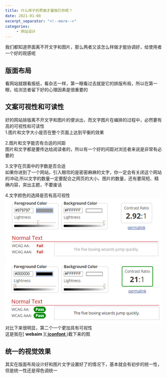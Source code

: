 ```yaml
---
title: 什么样子的界面才最吸引你呢？
date: 2021-01-08
excerpt_separator: "<!--more-->"
categories:
     - 网站设计
---
```


我们都知道界面离不开文字和图片，那么两者又该怎么样做才能协调好，给使用者一个好的观感呢

<!--more-->

## 版面布局
看网站就跟看报纸，看杂志一样，第一眼看过去就是它的排版布局，所以在第一眼，给浏览者留下好的心理因素是很重要的

## 文案可视性和可读性
好的网站排版离不开文字和图片的便派出，而文字图片在编排的过程中，必然要有高的可视性和可读性
<br>
1.图片和文字大小是否在整个页面上达到平衡的效果
<br>

2.图片和文字能否有合适的间距
<br>
图片和文字都是要传达给阅读者的，所以有一个好的间距对浏览者来说是非常有必要的
<br> 

3.文字在页面中的字数是否合适
<br>
如果你进到了一个网站，引入眼帘的是密密麻麻的文字，你一定会有关闭这个网站的冲动,所以文字的数量一定要配合之网页的大小、图片的数量，还有要简短、精确内容，突出主题，不要废话
<br>

4.文字颜色的选择是否有高可视性
<br>
![](/assets/images/wangzhansheji_error.png)
![](/assets/images/wangzhansheji_correct.png)
<br>
对比下来很明显，第二个一个更加具有可视性
<br>
这是我在[ **webaim** ]([ **iconfont** ](https://www.iconfont.cn/home/index?spm=a313x.7781069.1998910419.2))截下来的图
<br>
## 统一的视觉效果
其实在版面布局设计好和图片文字设置好了的情况下，基本就会有初步的统一性，但是统一性还是得色调统一
